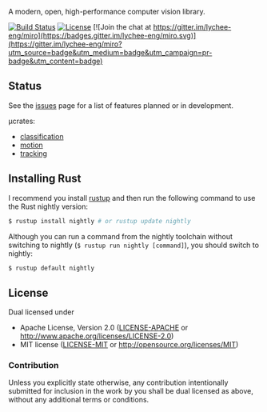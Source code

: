 A modern, open, high-performance computer vision library.

[![Build Status](https://travis-ci.org/lychee-eng/miro.svg?branch=master)](https://travis-ci.org/lychee-eng/miro)
[![License](https://img.shields.io/crates/l/miro.svg)](LICENSE)
[![Join the chat at https://gitter.im/lychee-eng/miro](https://badges.gitter.im/lychee-eng/miro.svg)](https://gitter.im/lychee-eng/miro?utm_source=badge&utm_medium=badge&utm_campaign=pr-badge&utm_content=badge)

## Status

See the [issues](/../../issues) page for a list of features planned or in development.

μcrates:

- [classification](/../../issues/18)
- [motion](/../../issues/7)
- [tracking](/../../issues/11)

## Installing Rust

I recommend you install [rustup][rustup] and then run the following command to use 
the Rust nightly version:

```sh
$ rustup install nightly # or rustup update nightly
```

Although you can run a command from the nightly toolchain without switching to 
nightly (`$ rustup run nightly [command]`), you should switch to nightly:

```sh
$ rustup default nightly
```

## License

Dual licensed under
  * Apache License, Version 2.0 ([LICENSE-APACHE][apache] or http://www.apache.org/licenses/LICENSE-2.0)
  * MIT license ([LICENSE-MIT][mit] or http://opensource.org/licenses/MIT)

### Contribution

Unless you explicitly state otherwise, any contribution intentionally submitted for inclusion in the 
work by you shall be dual licensed as above, without any additional terms or conditions.

[rustup]: https://www.rustup.rs
[apache]: ../../../license/blob/master/LICENSE-APACHE
[mit]: ../../../license/blob/master/LICENSE-MIT